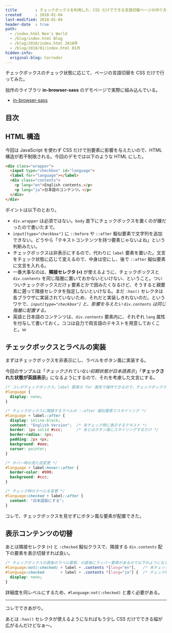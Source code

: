 ```yaml
---
title        : チェックボックスを利用した、CSS だけでできる言語切替ページの作り方
created      : 2018-01-04
last-modified: 2018-01-04
header-date  : true
path:
  - /index.html Neo's World
  - /blog/index.html Blog
  - /blog/2018/index.html 2018年
  - /blog/2018/01/index.html 01月
hidden-info:
  original-blog: Corredor
---
```


チェックボックスのチェック状態に応じて、ページの言語切替を CSS だけで行ってみた。

拙作のライブラリ **in-browser-sass** のデモページで実際に組み込んでいる。

- [in-browser-sass](https://neos21.github.io/in-browser-sass/)

## 目次

## HTML 構造

今回は JavaScript を使わず CSS だけで別要素に影響を与えたいので、HTML 構造が若干制限される。今回のデモでは以下のような HTML にした。

```html
<div class="wrapper">
  <input type="checkbox" id="language">
  <label for="language"></label>
  <div class="contents">
    <p lang="en">English contents.</p>
    <p lang="ja">日本語のコンテンツ。</p>
  </div>
</div>
```

ポイントは以下のとおり。

- `div.wrapper` は必須ではない。`body` 直下にチェックボックスを置くのが嫌だったので書いたまで。
- `input[type="checkbox"]` に `::before` や `::after` 擬似要素で文字列を追加できない。どうやら「テキストコンテンツを持つ要素じゃないよね」という判断みたい。
- チェックボックスは非表示にするので、代わりに `label` 要素を置いた。文言をチェック状態に応じて変えるので、中身は空にし、後で `::after` 擬似要素に文言を入れる。
- 一番大事なのは、**隣接セレクタ (`+`)** が使えるように、チェックボックスと `div.contents` を同じ階層に置いておかないといけない、ということ。ついついチェックボックスだけ `p` 要素とかで囲みたくなるけど、そうすると親要素に遡って隣接セレクタを指定しないといけなる。まだ `:has()` セレクタは各ブラウザに実装されていないため、それだと実装しきれないのだ。というワケで、*`input[type="checkbox"]` と、影響を与えたい `div.contents` は同じ階層に配置する。*
- 英語と日本語のコンテンツは、`div.contents` 要素内に、それぞれ `lang` 属性を付与して書いておく。ココは自力で両言語のテキストを用意しておくこと。ｗ

## チェックボックスとラベルの実装

まずはチェックボックスを非表示にし、ラベルをボタン風に実装する。

今回のサンプルは「*チェックされていない初期状態が日本語表示*」「**チェックされた状態が英語表示**」になるようにするので、それを考慮した文言にする。

```css
/* コレがチェックボックス。label 要素の for 属性で操作できるので、チェックボックス自体は非表示にする */
#language {
  display: none;
}

/* チェックボックスに隣接するラベルの ::after 擬似要素でスタイリング */
#language + label::after {
  display: inline-block;
  content: "English Version";  /* 未チェック時に表示するテキスト */
  border: 1px solid #ccc;      /* あとはボタン風にスタイリングするだけ */
  border-radius: 4px;
  padding: 2px 4px;
  background: #eee;
  cursor: pointer;
}

/* ホバー時の見た目変更 */
#language + label:hover::after {
  border-color: #999;
  background: #ccc;
}

/* チェック時のラベルを変更 */
#language:checked + label::after {
  content: "日本語版にする";
}
```

コレで、チェックボックスを見せずにボタン風な要素が配置できた。

## 表示コンテンツの切替

あとは隣接セレクタ (`+`) と `:checked` 擬似クラスで、隣接する `div.contents` 配下の要素を表示切替すれば良い。

```css
/* チェックボックスの直後のラベル要素、の直後にラッパー要素があるので以下のようになる */
#language:not(:checked) + label + .contents *[lang="en"],   /* 未チェック時は英語コンテンツを非表示 */
#language:checked       + label + .contents *[lang="ja"] {  /* チェック時は日本語コンテンツを非表示 */
  display: none;
}
```

詳細度を同レベルにするため、`#language:not(:checked)` と書く必要がある。

-----

コレでできあがり。

あとは `:has()` セレクタが使えるようになればもう少し CSS だけでできる幅が広がるんだけどなぁ〜。
